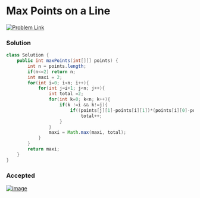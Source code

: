 # Max Points on a Line

[![Problem Link](https://img.shields.io/badge/-LeetCode-FFA116?style=for-the-badge&logo=LeetCode&logoColor=black)](https://leetcode.com/problems/max-points-on-a-line/)



### Solution
```java
class Solution {
    public int maxPoints(int[][] points) {
        int n = points.length;
        if(n<=2) return n;
        int maxi = 2;
        for(int i=0; i<n; i++){
            for(int j=i+1; j<n; j++){
                int total =2;
                for(int k=0; k<n; k++){
                    if(k !=i && k!=j){
                        if((points[j][1]-points[i][1])*(points[i][0]-points[k][0])==(points[i][1]-points[k][1])*(points[j][0]-points[i][0]))
                            total++;
                    }
                }
                maxi = Math.max(maxi, total);
            }
        }
        return maxi;
    }
}
```


### Accepted
[![image](https://user-images.githubusercontent.com/98543049/211012505-df3a241d-8b88-417f-8d15-61b430cf7f82.png)
](https://leetcode.com/submissions/detail/872619938/)
